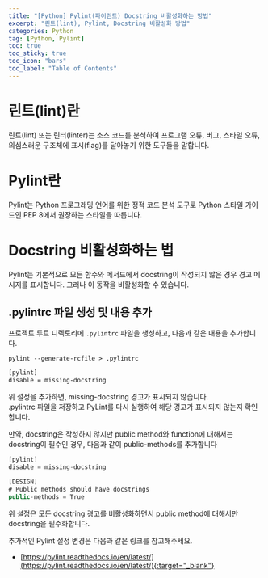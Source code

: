```yaml
---
title: "[Python] Pylint(파이린트) Docstring 비활성화하는 방법"
excerpt: "린트(lint), Pylint, Docstring 비활성화 방법"
categories: Python
tag: [Python, Pylint]
toc: true
toc_sticky: true
toc_icon: "bars"
toc_label: "Table of Contents"
---
```


# 린트(lint)란
린트(lint) 또는 린터(linter)는 소스 코드를 분석하여 프로그램 오류, 버그, 스타일 오류, 의심스러운 구조체에 표시(flag)를 달아놓기 위한 도구들을 말합니다.

# Pylint란
Pylint는 Python 프로그래밍 언어를 위한 정적 코드 분석 도구로 Python 스타일 가이드인 PEP 8에서 권장하는 스타일을 따릅니다.

# Docstring 비활성화하는 법
Pylint는 기본적으로 모든 함수와 메서드에서 docstring이 작성되지 않은 경우 경고 메시지를 표시합니다.
그러나 이 동작을 비활성화할 수 있습니다.

## .pylintrc 파일 생성 및 내용 추가
프로젝트 루트 디렉토리에 `.pylintrc` 파일을 생성하고, 다음과 같은 내용을 추가합니다.
```
pylint --generate-rcfile > .pylintrc
```

```bash
[pylint]
disable = missing-docstring
```
위 설정을 추가하면, missing-docstring 경고가 표시되지 않습니다.  
.pylintrc 파일을 저장하고 PyLint를 다시 실행하여 해당 경고가 표시되지 않는지 확인합니다.

만약, docstring은 작성하지 않지만 public method와 function에 대해서는 docstring이 필수인 경우, 다음과 같이 public-methods를 추가합니다
```csharp
[pylint]
disable = missing-docstring

[DESIGN]
# Public methods should have docstrings
public-methods = True
```
위 설정은 모든 docstring 경고를 비활성화하면서 public method에 대해서만 docstring을 필수화합니다.

추가적인 Pylint 설정 변경은 다음과 같은 링크를 참고해주세요.
- [https://pylint.readthedocs.io/en/latest/](https://pylint.readthedocs.io/en/latest/){:target="_blank"}